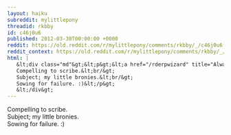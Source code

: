 ```yaml
---
layout: haiku
subreddit: mylittlepony
threadid: rkbby
id: c46j0u6
published: 2012-03-30T00:00:00 +0000
reddit: https://old.reddit.com/r/mylittlepony/comments/rkbby/_/c46j0u6
reddit_context: https://old.reddit.com/r/mylittlepony/comments/rkbby/_/c46j0u6?context=3
html: |
   &lt;div class="md"&gt;&lt;p&gt;&lt;a href="/rderpwizard" title="Always Relevant / Portals To Equestria / Paper Bard Dances"&gt;&lt;/a&gt;
   Compelling to scribe.&lt;br/&gt;
   Subject; my little bronies.&lt;br/&gt;
   Sowing for failure. :)&lt;/p&gt;
   &lt;/div&gt;
---
```


[](/rderpwizard "Always Relevant / Portals To Equestria / Paper Bard Dances")
Compelling to scribe.  
Subject; my little bronies.  
Sowing for failure. :)